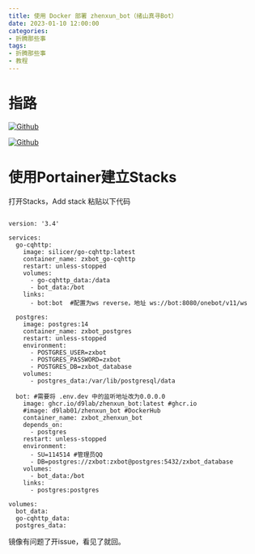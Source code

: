 ```yaml
---
title: 使用 Docker 部署 zhenxun_bot（绪山真寻Bot）
date: 2023-01-10 12:00:00
categories:
- 折腾那些事
tags:
- 折腾那些事
- 教程
---
```


# 指路
[![Github](https://shields.io/badge/GITHUB-D9Lab/zhenxun_bot_docker-4476AF?logo=github&style=for-the-badge)](https://github.com/D9Lab/zhenxun_bot_docker)

[![Github](https://shields.io/badge/GITHUB-HibiKier/zhenxun_bot-4476AF?logo=github&style=for-the-badge)](https://github.com/HibiKier/zhenxun_bot)

# 使用Portainer建立Stacks
打开Stacks，Add stack 粘贴以下代码  
```

version: '3.4'

services:
  go-cqhttp:
    image: silicer/go-cqhttp:latest
    container_name: zxbot_go-cqhttp
    restart: unless-stopped
    volumes:
      - go-cqhttp_data:/data
      - bot_data:/bot
    links:
      - bot:bot  #配置为ws reverse，地址 ws://bot:8080/onebot/v11/ws

  postgres:
    image: postgres:14
    container_name: zxbot_postgres
    restart: unless-stopped
    environment:
      - POSTGRES_USER=zxbot
      - POSTGRES_PASSWORD=zxbot
      - POSTGRES_DB=zxbot_database
    volumes:
      - postgres_data:/var/lib/postgresql/data

  bot: #需要将 .env.dev 中的监听地址改为0.0.0.0
    image: ghcr.io/d9lab/zhenxun_bot:latest #ghcr.io
    #image: d9lab01/zhenxun_bot #DockerHub
    container_name: zxbot_zhenxun_bot
    depends_on: 
      - postgres
    restart: unless-stopped
    environment:
      - SU=114514 #管理员QQ
      - DB=postgres://zxbot:zxbot@postgres:5432/zxbot_database
    volumes:
      - bot_data:/bot
    links:
      - postgres:postgres

volumes: 
  bot_data:
  go-cqhttp_data:
  postgres_data:

```

镜像有问题了开issue，看见了就回。

